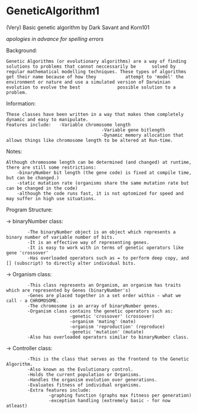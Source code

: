 GeneticAlgorithm1
=================

(Very) Basic genetic algorithm
by Dark Savant and Korn101

*apologies in advance for spelling errors*

Background:

	Genetic Algorithms (or evolutionary algorithms) are a way of finding solutions to problems that cannot neccessarily be   	solved by regular mathematical modelling techniques. These types of algorithms get their name because of how they        	attempt to 'model' the environment or nature and use a simulated version of Darwinian evolution to evolve the best 				possible solution to a problem.
	
Information:

	These classes have been written in a way that makes them completely dynamic and easy to manipulate.
	Features include:	-Variable chromosome length
										-Variable gene bitlength
										-Dynamic memory allocation that allows things like chromosome length to be altered at Run-time.
	
Notes:

	Although chromosome length can be determined (and changed) at runtime, there are still some restrictions:
		-binaryNumber bit length (the gene code) is fixed at compile time, but can be changed.)
		-static mutation rate (organisms share the same mutation rate but can be changed in the code)
		-although the code runs fast, it is not optomized for speed and may suffer in high use situations.
	
Program Structure:

-> binaryNumber class:
			
			-The binaryNumber object is an object which represents a binary number of variable number of bits. 
			-It is an effective way of representing genes.
			-It is easy to work with in terms of genetic operators like gene 'crossover'
			-Has overloaded operators such as = to perform deep copy, and [] (subscript) to directly alter individual bits.
	
-> Organism class:

			-This class represents an Organism, an organism has traits which are represented by Genes (binaryNumber's)
			-Genes are placed together in a set order within - what we call - a CHROMOSOME.
			-The chromosome is an array of binaryNumber genes.
			-Organism class contains the genetic operators such as:
							-genetic 'crossover' (crossover)
							-organism 'mating' (mate)
							-organism 'reproduction' (reproduce)
							-genetic 'mutation' (mutate)
			-Also has overloaded operators similar to binaryNumber class.

-> Controller class:

			-This is the class that serves as the frontend to the Genetic Algorithm.
			-Also known as the Evolutionary control.
			-Holds the current population or Organisms.
			-Handles the organism evolution over generations.
			-Evaluates fitness of individual organisms.
			-Extra features include:
					-graphing function (graphs max fitness per generation)
					-exception handling (extremely basic - for now atleast)
					
